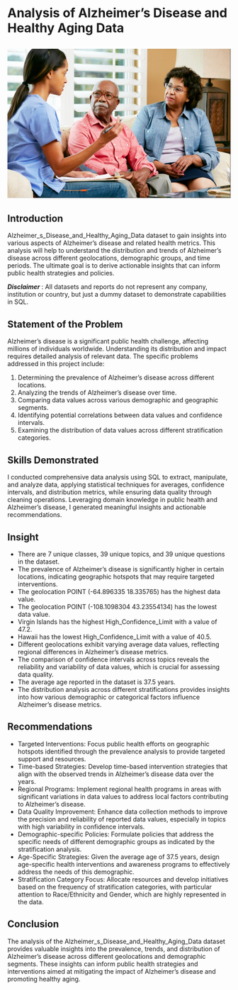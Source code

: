 # Analysis of Alzheimer’s Disease and Healthy Aging Data
![](Alzheimer_s_Disease_and_Healthy_Aging_Data.jpg)
---
## Introduction 
Alzheimer_s_Disease_and_Healthy_Aging_Data dataset to gain insights into various aspects of Alzheimer’s disease and related health metrics. This analysis will help to understand the distribution and trends of Alzheimer’s disease across different geolocations, demographic groups, and time periods. The ultimate goal is to derive actionable insights that can inform public health strategies and policies.

**_Disclaimer_** : All datasets and reports do not represent any company, institution or country, but just a dummy dataset to demonstrate capabilities in SQL.

## Statement of the Problem

Alzheimer’s disease is a significant public health challenge, affecting millions of individuals worldwide. Understanding its distribution and impact requires detailed analysis of relevant data. The specific problems addressed in this project include:

1. Determining the prevalence of Alzheimer’s disease across different locations.
2. Analyzing the trends of Alzheimer’s disease over time.
3. Comparing data values across various demographic and geographic segments.
4. Identifying potential correlations between data values and confidence intervals.
5. Examining the distribution of data values across different stratification categories.

## Skills Demonstrated
I conducted comprehensive data analysis using SQL to extract, manipulate, and analyze data, applying statistical techniques for averages, confidence intervals, and distribution metrics, while ensuring data quality through cleaning operations. Leveraging domain knowledge in public health and Alzheimer’s disease, I generated meaningful insights and actionable recommendations.

## Insight
-  There are 7 unique classes, 39 unique topics, and 39 unique questions in the dataset.
-   The prevalence of Alzheimer’s disease is significantly higher in certain locations, indicating geographic hotspots that may require targeted interventions.
-   The geolocation POINT (-64.896335 18.335765) has the highest data value.
-   The geolocation POINT (-108.1098304 43.23554134) has the lowest data value.
-   Virgin Islands has the highest High_Confidence_Limit with a value of 47.2.
-   Hawaii has the lowest High_Confidence_Limit with a value of 40.5.
-   Different geolocations exhibit varying average data values, reflecting regional differences in Alzheimer’s disease metrics.
-   The comparison of confidence intervals across topics reveals the reliability and variability of data values, which is crucial for assessing data quality.
-   The average age reported in the dataset is 37.5 years.
-   The distribution analysis across different stratifications provides insights into how various demographic or categorical factors influence Alzheimer’s disease metrics.

## Recommendations

- Targeted Interventions: Focus public health efforts on geographic hotspots identified through the prevalence analysis to provide targeted support and resources.
- Time-based Strategies: Develop time-based intervention strategies that align with the observed trends in Alzheimer’s disease data over the years.
- Regional Programs: Implement regional health programs in areas with significant variations in data values to address local factors contributing to Alzheimer’s disease.
- Data Quality Improvement: Enhance data collection methods to improve the precision and reliability of reported data values, especially in topics with high variability in confidence intervals.
- Demographic-specific Policies: Formulate policies that address the specific needs of different demographic groups as indicated by the stratification analysis.
- Age-Specific Strategies: Given the average age of 37.5 years, design age-specific health interventions and awareness programs to effectively address the needs of this demographic.
- Stratification Category Focus: Allocate resources and develop initiatives based on the frequency of stratification categories, with particular attention to Race/Ethnicity and Gender, which are highly represented in the data.

## Conclusion
The analysis of the Alzheimer_s_Disease_and_Healthy_Aging_Data dataset provides valuable insights into the prevalence, trends, and distribution of Alzheimer’s disease across different geolocations and demographic segments. These insights can inform public health strategies and interventions aimed at mitigating the impact of Alzheimer’s disease and promoting healthy aging.

